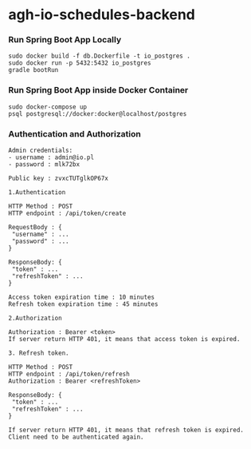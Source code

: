 # agh-io-schedules-backend

<h3>Run Spring Boot App Locally</h3>

```shell
sudo docker build -f db.Dockerfile -t io_postgres .
sudo docker run -p 5432:5432 io_postgres
gradle bootRun
```

<h3>Run Spring Boot App inside Docker Container</h3>

```shell
sudo docker-compose up
psql postgresql://docker:docker@localhost/postgres
```

<h3>Authentication and Authorization</h3>

```
Admin credentials:
- username : admin@io.pl
- password : mlk72bx

Public key : zvxcTUTglkOP67x

1.Authentication

HTTP Method : POST
HTTP endpoint : /api/token/create

RequestBody : {
 "username" : ...
 "password" : ...
}

ResponseBody: {
 "token" : ...
 "refreshToken" : ...
}

Access token expiration time : 10 minutes
Refresh token expiration time : 45 minutes

2.Authorization

Authorization : Bearer <token>
If server return HTTP 401, it means that access token is expired.

3. Refresh token.

HTTP Method : POST
HTTP endpoint : /api/token/refresh
Authorization : Bearer <refreshToken>

ResponseBody: {
 "token" : ...
 "refreshToken" : ...
}

If server return HTTP 401, it means that refresh token is expired.
Client need to be authenticated again.

```
